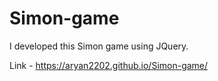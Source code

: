# Simon-game
I developed this Simon game using JQuery.

Link - https://aryan2202.github.io/Simon-game/
